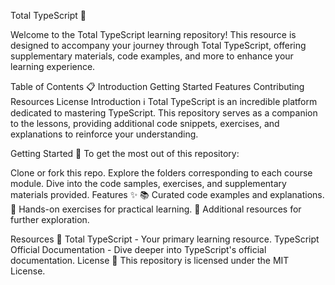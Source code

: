 Total TypeScript 📘

Welcome to the Total TypeScript learning repository! This resource is designed to accompany your journey through Total TypeScript, offering supplementary materials, code examples, and more to enhance your learning experience.

Table of Contents 📋
Introduction
Getting Started
Features
Contributing
Resources
License
Introduction ℹ️
Total TypeScript is an incredible platform dedicated to mastering TypeScript. This repository serves as a companion to the lessons, providing additional code snippets, exercises, and explanations to reinforce your understanding.

Getting Started 🚀
To get the most out of this repository:

Clone or fork this repo.
Explore the folders corresponding to each course module.
Dive into the code samples, exercises, and supplementary materials provided.
Features ✨
📚 Curated code examples and explanations.
🧩 Hands-on exercises for practical learning.
📝 Additional resources for further exploration.

Resources 🔗
Total TypeScript - Your primary learning resource.
TypeScript Official Documentation - Dive deeper into TypeScript's official documentation.
License 📜
This repository is licensed under the MIT License.
